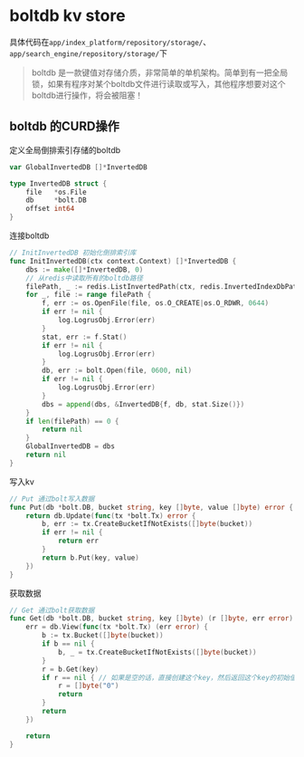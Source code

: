 # boltdb kv store

具体代码在`app/index_platform/repository/storage/`、`app/search_engine/repository/storage/`下

> boltdb 是一款键值对存储介质，非常简单的单机架构。简单到有一把全局锁，如果有程序对某个boltdb文件进行读取或写入，其他程序想要对这个boltdb进行操作，将会被阻塞！

## boltdb 的CURD操作

定义全局倒排索引存储的boltdb

```go
var GlobalInvertedDB []*InvertedDB

type InvertedDB struct {
    file   *os.File
    db     *bolt.DB
    offset int64
}
```

连接boltdb

```go
// InitInvertedDB 初始化倒排索引库
func InitInvertedDB(ctx context.Context) []*InvertedDB {
    dbs := make([]*InvertedDB, 0)
    // 从redis中读取所有的boltdb路径
    filePath, _ := redis.ListInvertedPath(ctx, redis.InvertedIndexDbPathKeys)
    for _, file := range filePath {
        f, err := os.OpenFile(file, os.O_CREATE|os.O_RDWR, 0644)
        if err != nil {
            log.LogrusObj.Error(err)
        }
        stat, err := f.Stat()
        if err != nil {
            log.LogrusObj.Error(err)
        }
        db, err := bolt.Open(file, 0600, nil)
        if err != nil {
            log.LogrusObj.Error(err)
        }
        dbs = append(dbs, &InvertedDB{f, db, stat.Size()})
    }
    if len(filePath) == 0 {
        return nil
    }
    GlobalInvertedDB = dbs
    return nil
}
```

写入kv

```go
// Put 通过bolt写入数据
func Put(db *bolt.DB, bucket string, key []byte, value []byte) error {
    return db.Update(func(tx *bolt.Tx) error {
        b, err := tx.CreateBucketIfNotExists([]byte(bucket))
        if err != nil {
            return err
        }
        return b.Put(key, value)
    })
}
```

获取数据

```go
// Get 通过bolt获取数据
func Get(db *bolt.DB, bucket string, key []byte) (r []byte, err error) {
    err = db.View(func(tx *bolt.Tx) (err error) {
        b := tx.Bucket([]byte(bucket))
        if b == nil {
            b, _ = tx.CreateBucketIfNotExists([]byte(bucket))
        }
        r = b.Get(key)
        if r == nil { // 如果是空的话，直接创建这个key，然后返回这个key的初始值，也就是0
            r = []byte("0")
            return
        }
        return
    })

    return
}
```
